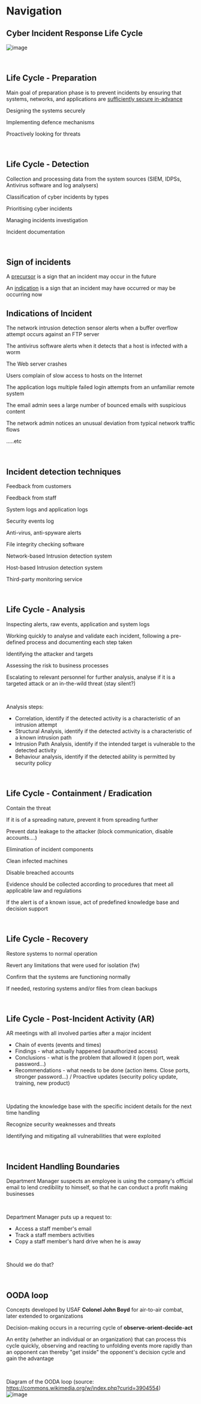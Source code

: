 # Navigation  


## Cyber Incident Response Life Cycle  

![image](../images/Pasted%20image%2020231022191801.png)  

<br>


## Life Cycle - Preparation  

Main goal of preparation phase is to prevent incidents by ensuring that systems, networks, and applications are <u>sufficiently secure in-advance</u>  

Designing the systems securely  

Implementing defence mechanisms  

Proactively looking for threats  

<br>


## Life Cycle - Detection  

Collection and processing data from the system sources (SIEM, IDPSs, Antivirus software and log analysers)  

Classification of cyber incidents by types  

Prioritising cyber incidents  

Managing incidents investigation  

Incident documentation  

<br>


## Sign of incidents  

A <u>precursor</u> is a sign that an incident may occur in the future  

An <u>indication</u> is a sign that an incident may have occurred or may be occurring now  


## Indications of Incident  

The network intrusion detection sensor alerts when a buffer overflow attempt occurs against an FTP server  

The antivirus software alerts when it detects that a host is infected with a worm  

The Web server crashes  

Users complain of slow access to hosts on the Internet  

The application logs multiple failed login attempts from an unfamiliar remote system  

The email admin sees a large number of bounced emails with suspicious content  

The network admin notices an unusual deviation from typical network traffic flows  

.....etc  

<br>


## Incident detection techniques  

Feedback from customers  

Feedback from staff  

System logs and application logs  

Security events log  

Anti-virus, anti-spyware alerts  

File integrity checking software  

Network-based Intrusion detection system  

Host-based Intrusion detection system  

Third-party monitoring service  

<br>


## Life Cycle - Analysis  

Inspecting alerts, raw events, application and system logs  

Working quickly to analyse and validate each incident, following a pre-defined process and documenting each step taken  

Identifying the attacker and targets  

Assessing the risk to business processes  

Escalating to relevant personnel for further analysis, analyse if it is a targeted attack or an in-the-wild threat (stay silent?)  

<br>

Analysis steps:  

* Correlation, identify if the detected activity is a characteristic of an intrusion attempt  
* Structural Analysis, identify if the detected activity is a characteristic of a known intrusion path  
* Intrusion Path Analysis, identify if the intended target is vulnerable to the detected activity  
* Behaviour analysis, identify if the detected ability is permitted by security policy  

<br>


## Life Cycle - Containment / Eradication  

Contain the threat  

If it is of a spreading nature, prevent it from spreading further  

Prevent data leakage to the attacker (block communication, disable accounts....)  

Elimination of incident components  

Clean infected machines  

Disable breached accounts  

Evidence should be collected according to procedures that meet all applicable law and regulations  

If the alert is of a known issue, act of predefined knowledge base and decision support  

<br>


## Life Cycle - Recovery  

Restore systems to normal operation  

Revert any limitations that were used for isolation (fw)  

Confirm that the systems are functioning normally  

If needed, restoring systems and/or files from clean backups  

<br>


## Life Cycle - Post-Incident Activity (AR)  

AR meetings with all involved parties after a major incident  
* Chain of events (events and times)  
* Findings - what actually happened (unauthorized access)  
* Conclusions - what is the problem that allowed it (open port, weak password...)  
* Recommendations - what needs to be done (action items. Close ports, stronger password...) / Proactive updates (security policy update, training, new product)  

<br>

Updating the knowledge base with the specific incident details for the next time handling  

Recognize security weaknesses and threats  

Identifying and mitigating all vulnerabilities that were exploited  

<br>


## Incident Handling Boundaries  

Department Manager suspects an employee is using the company's official email to lend credibility to himself, so that he can conduct a profit making businesses  

<br>

Department Manager puts up a request to:  
* Access a staff member's email  
* Track a staff members activities  
* Copy a staff member's hard drive when he is away  

<br>

Should we do that?  

<br>


## OODA loop  

Concepts developed by USAF <b>Colonel John Boyd</b> for air-to-air combat, later extended to organizations  

Decision-making occurs in a recurring cycle of <b>observe-orient-decide-act</b>  

An entity (whether an individual or an organization) that can process this cycle quickly, observing and reacting to unfolding events more rapidly than an opponent can thereby "get inside" the opponent's decision cycle and gain the advantage  

<br>

Diagram of the OODA loop (source: https://commons.wikimedia.org/w/index.php?curid=3904554)  
![image](../images/Pasted%20image%2020231024172124.png)  

